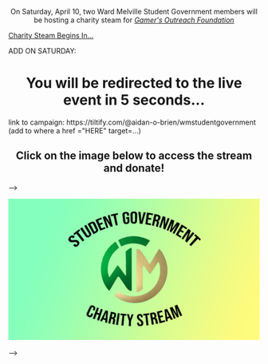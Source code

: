 <p style = "text-align: center;">On Saturday, April 10, two Ward Melville Student Government members will be hosting
                                 a charity steam for <em><a href="https://gamersoutreach.org/" target = "_blank" rel = "noopener noreferrer">Gamer's Outreach Foundation</a></em></p>

<script src="https://cdn.logwork.com/widget/countdown.js"></script>
<a href="https://logwork.com/countdown-timer" class="countdown-timer" data-style="circles" data-timezone="America/New_York" data-date="2021-04-10 09:00" data-background="#99afde">Charity Steam Begins In...</a>




<!-->
ADD ON SATURDAY: <h1 style = "text-align:center;">You will be redirected to the live event in 5 seconds...</h1>

link to campaign: https://tiltify.com/@aidan-o-brien/wmstudentgovernment
(add to where a href ="HERE" target=...)
<h2 style = "text-align: center;">Click on the image below to access the stream and donate!</h2>
-->

<a href="#" target = "_blank" rel = "noopener noreferrer"><img src="https://raw.githubusercontent.com/WMCharityStream/Student-Government/gh-pages/image2.png" alt = "Student Government Charity Stream"></a>

<!-->
<link rel="short icon" type="image/png" href="https://raw.githubusercontent.com/WMCharityStream/Student-Government/gh-pages/tabheader16x16.png">

-->
